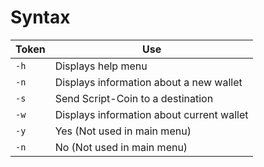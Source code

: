 # Syntax

| Token | Use |
| --- | --- |
| `-h` | Displays help menu |
| `-n` | Displays information about a new wallet |
| `-s` | Send Script-Coin to a destination |
| `-w` | Displays information about current wallet |
| `-y` | Yes (Not used in main menu) |
| `-n` | No (Not used in main menu) |

